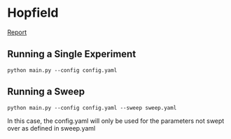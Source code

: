 # Hopfield

[Report](https://github.com/sidijju/Hopfield/blob/main/Project_Report.pdf)

## Running a Single Experiment
```
python main.py --config config.yaml
```

## Running a Sweep
```
python main.py --config config.yaml --sweep sweep.yaml
```
In this case, the config.yaml will only be used for the parameters not swept over as defined in sweep.yaml
